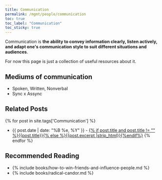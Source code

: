 ```yaml
---
title: Communication
permalink: /mgmt/people/communication
toc: true
toc_label: "Communication"
toc_sticky: true
---
```


Communication is **the ability to convey information clearly, listen actively, and adapt one's communication style to suit different situations and audiences**.

For now this page is just a collection of useful resources about it.

## Mediums of communication

- Spoken, Written, Nonverbal
- Sync x Assync

## Related Posts

{% for post in site.tags['Communication'] %}
- {{ post.date | date: "%B %e, %Y" }} - <a href="{{ site.baseurl }}{{ post.url }}">{% if post.title and post.title != "" %}{{post.title}}{% else %}{{post.excerpt |strip_html}}{%endif%}</a>
{% endfor %}

## Recommended Reading

- {% include books/how-to-win-friends-and-influence-people.md %}
- {% include books/radical-candor.md %}